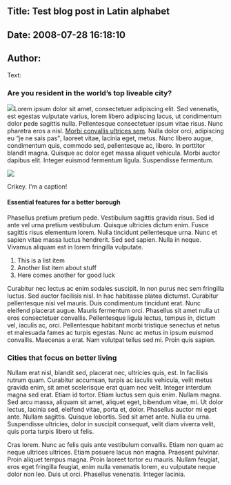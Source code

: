 Title: Test blog post in Latin alphabet
----
Date: 2008-07-28 16:18:10
----
Author: 
----
Text:

<h3>Are you resident in the world’s top liveable city?</h3>
<p><img src="http://upload.wikimedia.org/wikipedia/commons/thumb/c/c6/Cheese_market_Basel.jpg/140px-Cheese_market_Basel.jpg" />Lorem ipsum dolor sit amet, consectetuer adipiscing elit. Sed venenatis, est egestas vulputate varius, lorem libero adipiscing lacus, ut condimentum dolor pede sagittis nulla. Pellentesque consectetuer ipsum vitae risus. Nunc pharetra eros a nisl. <a href="#">Morbi convallis ultrices sem</a>. Nulla dolor orci, adipiscing eu <q lang="fr">je ne sais pas</q>, laoreet vitae, lacinia eget, metus. Nunc libero augue, condimentum quis, commodo sed, pellentesque ac, libero. In porttitor blandit magna. Quisque ac dolor eget massa aliquet vehicula. Morbi auctor dapibus elit. Integer euismod fermentum ligula. Suspendisse fermentum.</p>
<div class="figure">
<img src="http://upload.wikimedia.org/wikipedia/commons/thumb/3/31/Sinclair_ZX81.jpg/280px-Sinclair_ZX81.jpg" /><p>Crikey. I&#39;m a caption!</p>
</div>
<h4>Essential features for a better borough</h4>
<p>Phasellus pretium pretium pede. Vestibulum sagittis gravida risus. Sed id ante vel urna pretium vestibulum. Quisque ultricies dictum enim. Fusce sagittis risus elementum lorem. Nulla tincidunt pellentesque urna. Nunc et sapien vitae massa luctus hendrerit. Sed sed sapien. Nulla in neque. Vivamus aliquam est in lorem fringilla vulputate.</p>

<ol>
    <li>This is a list item</li>
    <li>Another list item about stuff</li>
    <li>Here comes another for good luck</li>
</ol>
<p>Curabitur nec lectus ac enim sodales suscipit. In non purus nec sem fringilla luctus. Sed auctor facilisis nisl. In hac habitasse platea dictumst. Curabitur pellentesque nisi vel mauris. Duis condimentum tincidunt erat. Nunc eleifend placerat augue. Mauris fermentum orci. Phasellus sit amet nulla ut eros consectetuer convallis. Pellentesque ligula lectus, tempus in, dictum vel, iaculis ac, orci. Pellentesque habitant morbi tristique senectus et netus et malesuada fames ac turpis egestas. Nunc ac metus in ipsum euismod convallis. Maecenas a erat. Nam volutpat tellus sed mi. Proin quis sapien.</p>

<h3>Cities that focus on better living</h3>
<p>Nullam erat nisl, blandit sed, placerat nec, ultricies quis, est. In facilisis rutrum quam. Curabitur accumsan, turpis ac iaculis vehicula, velit metus gravida enim, sit amet scelerisque erat quam nec velit. Integer interdum magna sed erat. Etiam id tortor. Etiam luctus sem quis enim. Nullam magna. Sed arcu massa, aliquam sit amet, aliquet eget, bibendum vitae, mi. Ut dolor lectus, lacinia sed, eleifend vitae, porta et, dolor. Phasellus auctor mi eget ante. Nullam sagittis. Quisque lobortis. Sed sit amet ante. Nulla eu urna. Suspendisse ultricies, dolor in suscipit consequat, velit diam viverra velit, quis porta turpis libero ut felis.</p>

<p>Cras lorem. Nunc ac felis quis ante vestibulum convallis. Etiam non quam ac neque ultrices ultrices. Etiam posuere lacus non magna. Praesent pulvinar. Proin aliquet tempus magna. Proin laoreet tortor eu mauris. Nullam feugiat, eros eget fringilla feugiat, enim nulla venenatis lorem, eu vulputate neque dolor non leo. Duis ut orci. Phasellus venenatis. Integer lacinia.</p>

